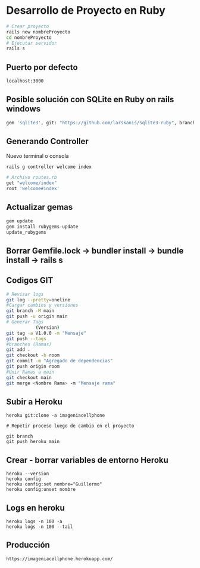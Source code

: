 # Desarrollo de Proyecto en Ruby 

```bash
# Crear proyecto
rails new nombreProyecto
cd nombreProyecto
# Ejecutar servidor
rails s
```

## Puerto por defecto
```bash
localhost:3000
```

## Posible solución con SQLite en Ruby on rails windows

```bash
gem 'sqlite3', git: "https://github.com/larskanis/sqlite3-ruby", branch: "add-gemspec"
```

## Generando Controller

Nuevo terminal o consola

```bash
rails g controller welcome index

# Archivo routes.rb
get "welcome/index"
root 'welcome#index'
```

## Actualizar gemas

```bash
gem update
gem install rubygems-update
update_rubygems
```

## Borrar Gemfile.lock -> bundler install -> bundle install -> rails s

## Codigos GIT
```bash
# Revisar logs
git log --pretty=oneline
#Cargar cambios y versiones
git branch -M main
git push -u origin main
# Generar Tags
           (Version) 
git tag -a V1.0.0 -m "Mensaje"
git push --tags
#branches (Ramas)
git add .
git checkout -b room
git commit -m "Agregado de dependencias"
git push origin room
#Unir Ramas a main
git checkout main
git merge <Nombre Rama> -m "Mensaje rama"
```

## Subir a Heroku

```
heroku git:clone -a imageniacellphone

# Repetir proceso luego de cambio en el proyecto

git branch
git push heroku main
```

## Crear - borrar variables de entorno Heroku

```
heroku --version
heroku config
heroku config:set nombre="Guillermo"
heroku config:unset nombre
```

## Logs en heroku

```
heroku logs -n 100 -a
heroku logs -n 100 --tail
```

## Producción 

```
https://imageniacellphone.herokuapp.com/
```